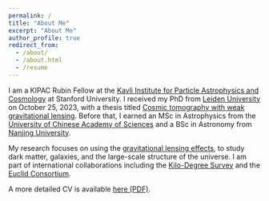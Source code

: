```yaml
---
permalink: /
title: "About Me"
excerpt: "About Me"
author_profile: true
redirect_from: 
  - /about/
  - /about.html
  - /resume
---
```


I am a KIPAC Rubin Fellow at the [Kavli Institute for Particle Astrophysics and Cosmology](https://kipac.stanford.edu/) at Stanford University. I received my PhD from [Leiden University](https://www.universiteitleiden.nl/en) on October 25, 2023, with a thesis titled [Cosmic tomography with weak gravitational lensing](https://scholarlypublications.universiteitleiden.nl/handle/1887/3645974). Before that, I earned an MSc in Astrophysics from the [University of Chinese Academy of Sciences](https://english.ucas.ac.cn/) and a BSc in Astronomy from [Nanjing University](https://www.nju.edu.cn/en/). 

<!-- Prior to moving to the Bay Area, I held short postdoctoral positions at the [Laboratoire d'Astrophysique de Marseille](https://www.lam.fr/en/) and the [German Centre for Cosmological Lensing](https://gccl-rub.github.io/) at Ruhr-Universität Bochum.   -->

My research focuses on using the [gravitational lensing effects](https://en.wikipedia.org/wiki/Gravitational_lens), to study dark matter, galaxies, and the large-scale structure of the universe. I am part of international collaborations including the [Kilo-Degree Survey](https://kids.strw.leidenuniv.nl/) and the [Euclid Consortium](https://www.euclid-ec.org/).

<!-- My research interests cover the wide spectrum of [gravitational lensing effects](https://en.wikipedia.org/wiki/Gravitational_lens), including microlensing, strong lensing, and weak lensing. Currently, my work focuses on weak lensing measurements and their applications to probing dark matter and refining cosmological models. I am a core member of the [Kilo-Degree Survey](https://kids.strw.leidenuniv.nl/), where I contribute to cosmic shear analyses (e.g. [Li et al. 2021](https://ui.adsabs.harvard.edu/abs/2021A%26A...646A.175L/abstract); [Li et al. 2023](https://ui.adsabs.harvard.edu/abs/2023A%26A...670A.100L/abstract); [Li et al. 2023](https://ui.adsabs.harvard.edu/abs/2023A%26A...679A.133L/abstract)) and explore galaxy–halo connections through galaxy–galaxy lensing ([Li et al. 2025](https://ui.adsabs.harvard.edu/abs/2025A%26A...700A.202L/abstract)). I am also an active member of the [*Euclid* Consortium](https://www.euclid-ec.org/)’s weak lensing science working group, where I coordinate the key project on internal consistency checks for DR1 cosmology with weak-lensing two-point statistics, and contribute to shear calibration and cosmic-ray masking for VIS imaging.   -->

<!-- Earlier in my career, I studied gravitational lensing of gravitational waves (e.g. [Li et al. 2018](https://ui.adsabs.harvard.edu/abs/2018MNRAS.476.2220L/abstract)) and carried out data analysis of microlensing events (e.g. [Li et al. 2019](https://ui.adsabs.harvard.edu/abs/2019MNRAS.488.3308L/abstract))—areas that still capture my curiosity today.  
 -->

A more detailed CV is available [here (PDF)](https://lshuns.github.io/files/CV_lshuns.pdf).  
